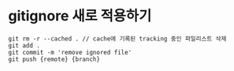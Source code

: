 # gitignore 새로 적용하기
```
git rm -r --cached . // cache에 기록된 tracking 중인 파일리스트 삭제
git add .
git commit -m 'remove ignored file'
git push {remote} {branch}
```
